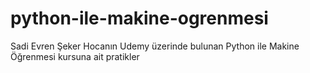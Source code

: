 # python-ile-makine-ogrenmesi
Sadi Evren Şeker Hocanın Udemy üzerinde bulunan Python ile Makine Öğrenmesi kursuna ait pratikler

